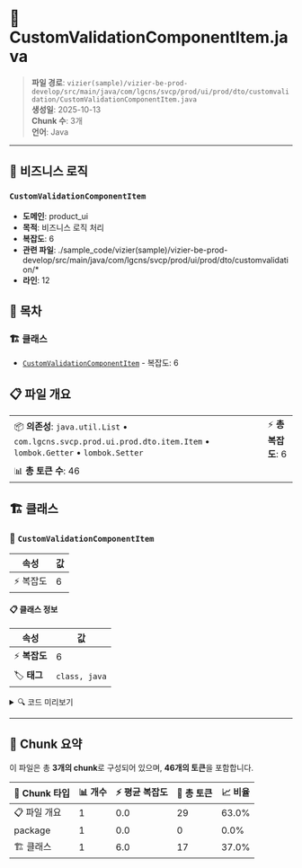 # 📄 CustomValidationComponentItem.java

> **파일 경로**: `vizier(sample)/vizier-be-prod-develop/src/main/java/com/lgcns/svcp/prod/ui/prod/dto/customvalidation/CustomValidationComponentItem.java`  
> **생성일**: 2025-10-13  
> **Chunk 수**: 3개  
> **언어**: Java
---



## 💼 비즈니스 로직

### `CustomValidationComponentItem`
- **도메인**: product_ui
- **목적**: 비즈니스 로직 처리
- **복잡도**: 6
- **관련 파일**: ./sample_code/vizier(sample)/vizier-be-prod-develop/src/main/java/com/lgcns/svcp/prod/ui/prod/dto/customvalidation/*
- **라인**: 12


## 📑 목차

### 🏗️ 클래스
- [`CustomValidationComponentItem`](#class-customvalidationcomponentitem) - 복잡도: 6

## 📋 파일 개요

| | |
|--|--|
| 📦 **의존성**: `java.util.List` • `com.lgcns.svcp.prod.ui.prod.dto.item.Item` • `lombok.Getter` • `lombok.Setter` | ⚡ **총 복잡도**: 6 |
| 📊 **총 토큰 수**: 46 |  |



## 🏗️ 클래스

### <a id="class-customvalidationcomponentitem"></a>🎯 `CustomValidationComponentItem`

| 속성 | 값 |
|------|----|
| ⚡ 복잡도 | 6 |



#### 📋 클래스 정보

| 속성 | 값 |
|------|----|
| ⚡ **복잡도** | 6 || 📍 **라인 범위** | 12-12 |
| 🏷️ **태그** | `class, java` |

<details>
<summary>🔍 코드 미리보기</summary>

```java
public class CustomValidationComponentItem {
	
	private String itemCode;
    private String itemName;
    private Integer sortNo;
	private List<Item> types;
}...
```

**Chunk 정보**
- 🆔 **ID**: `66423dd3ff75`
- 📍 **라인**: 12-12
- 📊 **토큰**: 17
- 🏷️ **태그**: `class, java`

</details>

---





## 🧩 Chunk 요약

이 파일은 총 **3개의 chunk**로 구성되어 있으며, **46개의 토큰**을 포함합니다.

| 🧩 Chunk 타입 | 📊 개수 | ⚡ 평균 복잡도 | 📝 총 토큰 | 📈 비율 |
|---------------|--------|-------------|----------|--------|
| 📋 파일 개요 | 1 | 0.0 | 29 | 63.0% |
| package | 1 | 0.0 | 0 | 0.0% |
| 🏗️ 클래스 | 1 | 6.0 | 17 | 37.0% |

